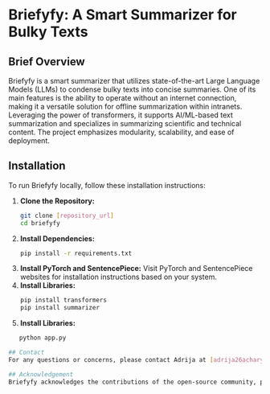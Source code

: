 # Briefyfy: A Smart Summarizer for Bulky Texts

## Brief Overview

Briefyfy is a smart summarizer that utilizes state-of-the-art Large Language Models (LLMs) to condense bulky texts into concise summaries. One of its main features is the ability to operate without an internet connection, making it a versatile solution for offline summarization within intranets. Leveraging the power of transformers, it supports AI/ML-based text summarization and specializes in summarizing scientific and technical content. The project emphasizes modularity, scalability, and ease of deployment.

## Installation

To run Briefyfy locally, follow these installation instructions:

1. **Clone the Repository:**
   ```bash
   git clone [repository_url]
   cd briefyfy
2. **Install Dependencies:**
   ```bash
   pip install -r requirements.txt
3. **Install PyTorch and SentencePiece:**
   Visit PyTorch and SentencePiece websites for installation instructions based on your system.
4. **Install Libraries:**
   ```bash
   pip install transformers
   pip install summarizer
5. **Install Libraries:**
```bash
   python app.py

## Contact
For any questions or concerns, please contact Adrija at [adrija26acharyya@gmail.com].

## Acknowledgement
Briefyfy acknowledges the contributions of the open-source community, particularly the developers of the transformers and summarizer libraries, for making this project possible.




   
